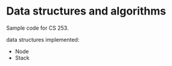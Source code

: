 # Data structures and algorithms

Sample code for CS 253.

data structures implemented:

* Node
* Stack
